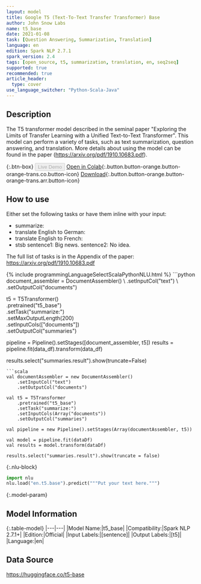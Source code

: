 ```yaml
---
layout: model
title: Google T5 (Text-To-Text Transfer Transformer) Base
author: John Snow Labs
name: t5_base
date: 2021-01-08
task: [Question Answering, Summarization, Translation]
language: en
edition: Spark NLP 2.7.1
spark_version: 2.4
tags: [open_source, t5, summarization, translation, en, seq2seq]
supported: true
recommended: true
article_header:
  type: cover
use_language_switcher: "Python-Scala-Java"
---
```


## Description

The T5 transformer model described in the seminal paper "Exploring the Limits of Transfer Learning with a Unified Text-to-Text Transformer". This model can perform a variety of tasks, such as text summarization, question answering, and translation. More details about using the model can be found in the paper (https://arxiv.org/pdf/1910.10683.pdf).

{:.btn-box}
<button class="button button-orange" disabled>Live Demo</button>
[Open in Colab](https://github.com/JohnSnowLabs/spark-nlp-workshop/blob/master/tutorials/streamlit_notebooks/T5TRANSFORMER.ipynb){:.button.button-orange.button-orange-trans.co.button-icon}
[Download](https://s3.amazonaws.com/auxdata.johnsnowlabs.com/public/models/t5_base_en_2.7.1_2.4_1610133506835.zip){:.button.button-orange.button-orange-trans.arr.button-icon}

## How to use

Either set the following tasks or have them inline with your input:

- summarize:
- translate English to German:
- translate English to French:
- stsb sentence1: Big news. sentence2: No idea.

The full list of tasks is in the Appendix of the paper: https://arxiv.org/pdf/1910.10683.pdf

<div class="tabs-box" markdown="1">
{% include programmingLanguageSelectScalaPythonNLU.html %}
```python
document_assembler = DocumentAssembler() \
    .setInputCol("text") \
    .setOutputCol("documents")

t5 = T5Transformer() \
    .pretrained("t5_base") \
    .setTask("summarize:")\
    .setMaxOutputLength(200)\
    .setInputCols(["documents"]) \
    .setOutputCol("summaries")

pipeline = Pipeline().setStages([document_assembler, t5])
results = pipeline.fit(data_df).transform(data_df)

results.select("summaries.result").show(truncate=False)
```
```scala
val documentAssembler = new DocumentAssembler()
    .setInputCol("text")
    .setOutputCol("documents")

val t5 = T5Transformer
    .pretrained("t5_base")
    .setTask("summarize:")
    .setInputCols(Array("documents"))
    .setOutputCol("summaries")

val pipeline = new Pipeline().setStages(Array(documentAssembler, t5))

val model = pipeline.fit(dataDf)
val results = model.transform(dataDf)

results.select("summaries.result").show(truncate = false)
```


{:.nlu-block}
```python
import nlu
nlu.load("en.t5.base").predict("""Put your text here.""")
```

</div>

{:.model-param}
## Model Information

{:.table-model}
|---|---|
|Model Name:|t5_base|
|Compatibility:|Spark NLP 2.7.1+|
|Edition:|Official|
|Input Labels:|[sentence]|
|Output Labels:|[t5]|
|Language:|en|

## Data Source

https://huggingface.co/t5-base